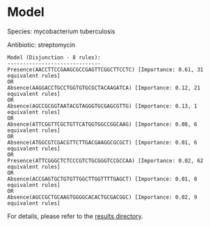 
# Model

Species: mycobacterium tuberculosis

Antibiotic: streptomycin

```
Model (Disjunction - 8 rules):
------------------------------
Presence(AACCTTCCGAAGCGCCGAGTTCGGCTTCCTC) [Importance: 0.61, 31 equivalent rules]
OR
Absence(AAGGACCTGCCTGGTGTGCGCTACAAGATCA) [Importance: 0.12, 21 equivalent rules]
OR
Absence(AGCCGCGGTAATACGTAGGGTGCGAGCGTTG) [Importance: 0.13, 1 equivalent rules]
OR
Absence(ATTCGGTTCGCTGTTCATGGTGGCCGGCAAG) [Importance: 0.08, 6 equivalent rules]
OR
Absence(ATGGCGTCGACGTTCTTGACGAAGGCGCGCT) [Importance: 0.01, 6 equivalent rules]
OR
Presence(ATTCGGGCTCTCCCGTCTGCGGGTCCGCCAA) [Importance: 0.02, 62 equivalent rules]
OR
Absence(ACCGAGTGCTGTGTTGGCTTGGTTTTGAGCT) [Importance: 0.01, 8 equivalent rules]
OR
Absence(AGCCGCTGCAAGTGGGGCACACTGCGACGGC) [Importance: 0.02, 9 equivalent rules]

```

For details, please refer to the [results directory](../../../../../results/scm_b/mycobacterium%20tuberculosis/streptomycin/repeat_3/).

